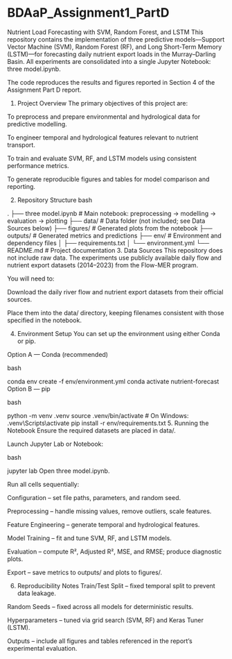# BDAaP_Assignment1_PartD
Nutrient Load Forecasting with SVM, Random Forest, and LSTM
This repository contains the implementation of three predictive models—Support Vector Machine (SVM), Random Forest (RF), and Long Short-Term Memory (LSTM)—for forecasting daily nutrient export loads in the Murray–Darling Basin. All experiments are consolidated into a single Jupyter Notebook: three model.ipynb.

The code reproduces the results and figures reported in Section 4 of the Assignment Part D report.

1. Project Overview
The primary objectives of this project are:

To preprocess and prepare environmental and hydrological data for predictive modelling.

To engineer temporal and hydrological features relevant to nutrient transport.

To train and evaluate SVM, RF, and LSTM models using consistent performance metrics.

To generate reproducible figures and tables for model comparison and reporting.

2. Repository Structure
bash

.
├── three model.ipynb       # Main notebook: preprocessing → modelling → evaluation → plotting
├── data/                   # Data folder (not included; see Data Sources below)
├── figures/                # Generated plots from the notebook
├── outputs/                # Generated metrics and predictions
├── env/                    # Environment and dependency files
│   ├── requirements.txt
│   └── environment.yml
└── README.md               # Project documentation
3. Data Sources
This repository does not include raw data. The experiments use publicly available daily flow and nutrient export datasets (2014–2023) from the Flow-MER program.

You will need to:

Download the daily river flow and nutrient export datasets from their official sources.

Place them into the data/ directory, keeping filenames consistent with those specified in the notebook.

4. Environment Setup
You can set up the environment using either Conda or pip.

Option A — Conda (recommended)

bash

conda env create -f env/environment.yml
conda activate nutrient-forecast
Option B — pip

bash

python -m venv .venv
source .venv/bin/activate       # On Windows: .venv\Scripts\activate
pip install -r env/requirements.txt
5. Running the Notebook
Ensure the required datasets are placed in data/.

Launch Jupyter Lab or Notebook:

bash

jupyter lab
Open three model.ipynb.

Run all cells sequentially:

Configuration – set file paths, parameters, and random seed.

Preprocessing – handle missing values, remove outliers, scale features.

Feature Engineering – generate temporal and hydrological features.

Model Training – fit and tune SVM, RF, and LSTM models.

Evaluation – compute R², Adjusted R², MSE, and RMSE; produce diagnostic plots.

Export – save metrics to outputs/ and plots to figures/.

6. Reproducibility Notes
Train/Test Split – fixed temporal split to prevent data leakage.

Random Seeds – fixed across all models for deterministic results.

Hyperparameters – tuned via grid search (SVM, RF) and Keras Tuner (LSTM).

Outputs – include all figures and tables referenced in the report’s experimental evaluation.

